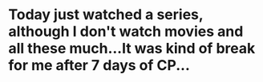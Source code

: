 # Today just watched a series, although I don't watch movies and all these much...It was kind of break for me after 7 days of CP...
